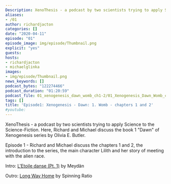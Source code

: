 ```yaml
---
Description: XenoThesis - a podcast by two scientists trying to apply Science to the Science-Fiction. Here, Richard and Michael discuss the book 1 "Dawn" of Xenogenesis series by Olivia E. Butler. Episode 1 - Richard and Michael discuss the chapters 1 and 2, the introduction to the series, the main character Lilith and her story of meeting with the alien race.
aliases:
- /01
author: richardjacton
categories: []
date: "2020-04-11"
episode: "01"
episode_image: img/episode/Thumbnail.png
explicit: "yes"
guests:
hosts:
- richardjacton
- michaelglinka
images:
- img/episode/Thumbnail.png
news_keywords: []
podcast_bytes: "122274466"
podcast_duration: "01:20:59"
podcast_file: 01_xenogenesis_dawn_womb_ch1-2/01_Xenogenesis_Dawn_Womb_ch1-2.mp3
tags: []
title: 'Episode1: Xenogenesis - Dawn: 1. Womb - chapters 1 and 2'
#youtube: 
---
```


XenoThesis - a podcast by two scientists trying to apply Science to the Science-Fiction. Here, Richard and Michael discuss the book 1 "Dawn" of Xenogenesis series by Olivia E. Butler. 

Episode 1 - Richard and Michael discuss the chapters 1 and 2, the introduction to the series, the main character Lilith and her story of meeting with the alien race.

Intro: [L'Etoile danse (Pt. 1)](https://freemusicarchive.org/music/Meydan/Havor/6-_LEtoile_danse_Pt_1_1738) by Meydän

Outro: [Long Way Home](https://freemusicarchive.org/music/Spinning_Ratio/Long_Way_Home/Long_Way_Home) by Spinning Ratio
